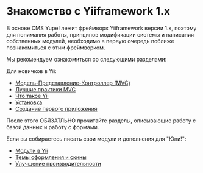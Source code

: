 # Знакомство с Yiiframework 1.x

В основе CMS Yupe! лежит фреймворк Yiiframework версии 1.x, поэтому для понимания работы, принципов модификации системы и написания собственных модулей, необходимо в первую очередь поближе познакомиться с этим фреймворком.

Мы рекомендуем ознакомиться со следующими разделами:

Для новичков в Yii:

* [Модель-Представление-Контроллер (MVC)](http://yiiframework.ru/doc/guide/ru/basics.mvc)
* [Лучшие практики MVC](http://yiiframework.ru/doc/guide/ru/basics.best-practices)
* [Что такое Yii](http://yiiframework.ru/doc/guide/ru/quickstart.what-is-yii)
* [Установка](http://yiiframework.ru/doc/guide/ru/quickstart.installation)
* [Создание первого приложения](http://yiiframework.ru/doc/guide/ru/quickstart.first-app)

После этого ОБЯЗАТЛЬНО прочитайте разделы, описывающие работу с базой данных и работу с формами.

Если вы собираетесь писать свои модули и дополнения для "Юпи!":

* [Модули в Yii](http://yiiframework.ru/doc/guide/ru/basics.module)
* [Темы оформления и скины](http://yiiframework.ru/doc/guide/ru/topics.theming)
* [Улучшение производительности](http://yiiframework.ru/doc/guide/ru/topics.performance)
